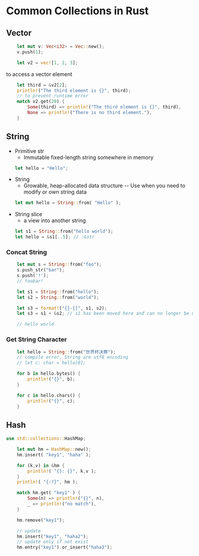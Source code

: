 
# Common Collections in Rust


## Vector

```rust
    let mut v: Vec<i32> = Vec::new();
    v.push(1);

    let v2 = vec![1, 2, 3];
```

to access a vector element

```rust
    let third = &v2[2];
    println!("The third element is {}", third);
    // to prevent runtime error
    match v2.get(20) {
        Some(third) => println!("The third element is {}", third),
        None => println!("There is no third element."),
    }
```


## String


- Primitive str 
    - Immutable fixed-length string somewhere in memory
    ```rust
    let hello = "Hello";
    ```
- String
    - Growable, heap-allocated data structure -- Use when you need to modify or own string data
    ```rust
    let mut hello = String::from( "Hello" );
    ```
- String slice
    - a view into another string
    ```rust 
    let s1 = String::from("hello world");
    let hello = &s1[..5]; // :&str
    ```

### Concat String

```rust
    let mut s = String::from("foo");
    s.push_str("bar");
    s.push('!');
    // foobar!

    let s1 = String::from("hello");
    let s2 = String::from("world");

    let s3 = format!("{}-{}", s1, s2);
    let s3 = s1 + &s2; // s1 has been moved here and can no longer be used

    // hello world
```


### Get String Character


```rust
    let hello = String::from("世界杯决赛");
    // compile error, String are utf8 encoding
    // let c: char = hello[0];

    for b in hello.bytes() {
        println!("{}", b);
    }

    for c in hello.chars() {
        println!("{}", c);
    }
```


## Hash

```rust
use std::collections::HashMap;
```

```rust
    let mut hm = HashMap::new();
    hm.insert( "key1", "haha" );

    for (k,v) in &hm {
        println!( "{}: {}", k,v );
    }
    println!( "{:?}", hm );

    match hm.get( "key1" ) {
        Some(n) => println!("{}", n),
        _ => println!("no match"),
    }

    hm.remove("key1");

    // update
    hm.insert("key1", "haha2");
    // update only if not exist
    hm.entry("key1").or_insert("haha3");
```



